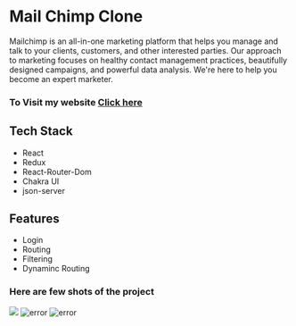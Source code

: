 <h1>Mail Chimp Clone</h1>
<P>Mailchimp is an all-in-one marketing platform that helps you manage and talk to your clients, customers, and other interested parties. Our approach to marketing focuses on healthy contact management practices, beautifully designed campaigns, and powerful data analysis. We're here to help you become an expert marketer.</P>

<h3>To Visit my website   <a href='https://tejasmails.netlify.app'>Click here</a></h3>

<h2>Tech Stack</h2>
<div>
  <ul>
    <li> React</li>
     <li>Redux</li>
     <li>React-Router-Dom</li>
     <li>Chakra UI</li>
    <li>json-server</li>
  </ul>
</div>
<h2>Features</h2>
  <ul>
    <li>Login</li>
     <li>Routing</li>
     <li>Filtering</li>
     <li>Dynaminc Routing</li>
    
  </ul>
  <h3>Here are few shots of the project</h3>
  <div>
  <img src='https://user-images.githubusercontent.com/103955930/211724109-907da697-9d94-4925-9c70-256825ab58c5.png'></img>
   <img src='https://user-images.githubusercontent.com/103955930/211724357-9c771601-7676-4a19-b590-7a551ebe15e6.png'alt='error'></img>
     <img src='https://user-images.githubusercontent.com/103955930/211724470-e0d04839-ec4e-45ff-8b68-c329864ff263.png'alt='error'></img>
  
  </div>
